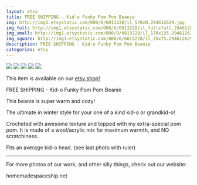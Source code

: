 ```yaml
---
layout: etsy
title: FREE SHIPPING - Kid-o Funky Pom Pom Beanie 
img: http://img1.etsystatic.com/000/0/6013228/il_570xN.294612629.jpg
img_full: http://img1.etsystatic.com/000/0/6013228/il_fullxfull.294612629.jpg
img_small: http://img1.etsystatic.com/000/0/6013228/il_170x135.294612629.jpg
img_square: http://img1.etsystatic.com/000/0/6013228/il_75x75.294612629.jpg
description: FREE SHIPPING - Kid-o Funky Pom Pom Beanie 
categories: etsy 
---
```

<img src="http://img1.etsystatic.com/000/0/6013228/il_570xN.294612629.jpg"/>

<img src="http://img1.etsystatic.com/000/0/6013228/il_570xN.294612629.jpg"/>

<img src="http://img1.etsystatic.com/000/0/6013228/il_570xN.294612641.jpg"/>

<img src="http://img0.etsystatic.com/000/0/6013228/il_570xN.294750436.jpg"/>

<img src="http://img3.etsystatic.com/000/0/6013228/il_570xN.294612623.jpg"/>



This item is available on our <a href="http://www.etsy.com/listing/88312021/free-shipping-kid-o-funky-pom-pom-beanie?utm_source=newtribetextilesjeky&utm_medium=api&utm_campaign=api">etsy shop!</a>

FREE SHIPPING - Kid-o Funky Pom Pom Beanie

This beanie is super warm and cozy!

The ultimate in winter style for your one of a kind kid-o or grandkid-o!

Crocheted with awesome texture and topped with my extra-special pom pom. It is made of a wool/acrylic mix for maximum warmth, and NO scratchiness.

Fits an average kid-o head. (see last photo with ruler)


________________________________________________
For more photos of our work, and other silly things, check out our website:

homemadespaceship.net

